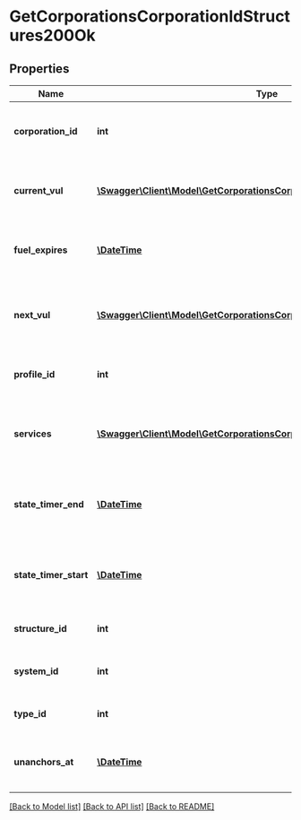 # GetCorporationsCorporationIdStructures200Ok

## Properties
Name | Type | Description | Notes
------------ | ------------- | ------------- | -------------
**corporation_id** | **int** | ID of the corporation that owns the structure | 
**current_vul** | [**\Swagger\Client\Model\GetCorporationsCorporationIdStructuresCurrentVul[]**](GetCorporationsCorporationIdStructuresCurrentVul.md) | This week&#39;s vulnerability windows, Monday is day 0 | 
**fuel_expires** | [**\DateTime**](Date.md) | Date on which the structure will run out of fuel | [optional] 
**next_vul** | [**\Swagger\Client\Model\GetCorporationsCorporationIdStructuresNextVul[]**](GetCorporationsCorporationIdStructuresNextVul.md) | Next week&#39;s vulnerability windows, Monday is day 0 | 
**profile_id** | **int** | The id of the ACL profile for this citadel | 
**services** | [**\Swagger\Client\Model\GetCorporationsCorporationIdStructuresService[]**](GetCorporationsCorporationIdStructuresService.md) | Contains a list of service upgrades, and their state | [optional] 
**state_timer_end** | [**\DateTime**](Date.md) | Date at which the structure will move to it&#39;s next state | [optional] 
**state_timer_start** | [**\DateTime**](Date.md) | Date at which the structure entered it&#39;s current state | [optional] 
**structure_id** | **int** | The Item ID of the structure | 
**system_id** | **int** | The solar system the structure is in | 
**type_id** | **int** | The type id of the structure | 
**unanchors_at** | [**\DateTime**](Date.md) | Date at which the structure will unanchor | [optional] 

[[Back to Model list]](../README.md#documentation-for-models) [[Back to API list]](../README.md#documentation-for-api-endpoints) [[Back to README]](../README.md)


